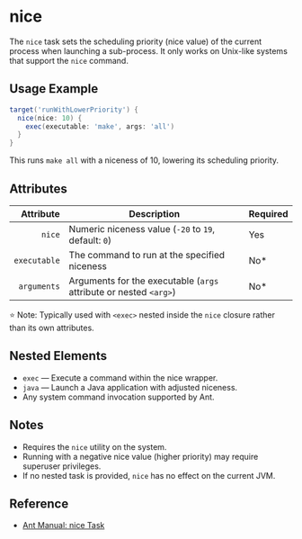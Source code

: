 # nice

The `nice` task sets the scheduling priority (nice value) of the current process when launching a sub-process. It only works on Unix-like systems that support the `nice` command.

## Usage Example

```groovy
target('runWithLowerPriority') {
  nice(nice: 10) {
    exec(executable: 'make', args: 'all')
  }
}
```

This runs `make all` with a niceness of 10, lowering its scheduling priority.

## Attributes

|    Attribute | Description                                                       | Required |
|-------------:|-------------------------------------------------------------------|----------|
|       `nice` | Numeric niceness value (`-20` to `19`, default: `0`)              | Yes      |
| `executable` | The command to run at the specified niceness                      | No*      |
|  `arguments` | Arguments for the executable (`args` attribute or nested `<arg>`) | No*      |

:star: Note: Typically used with `<exec>` nested inside the `nice` closure rather than its own attributes.

## Nested Elements

- `exec` — Execute a command within the nice wrapper.
- `java` — Launch a Java application with adjusted niceness.
- Any system command invocation supported by Ant.

## Notes

- Requires the `nice` utility on the system.
- Running with a negative nice value (higher priority) may require superuser privileges.
- If no nested task is provided, `nice` has no effect on the current JVM.

## Reference

- [Ant Manual: nice Task](https://ant.apache.org/manual/Tasks/nice.html)

